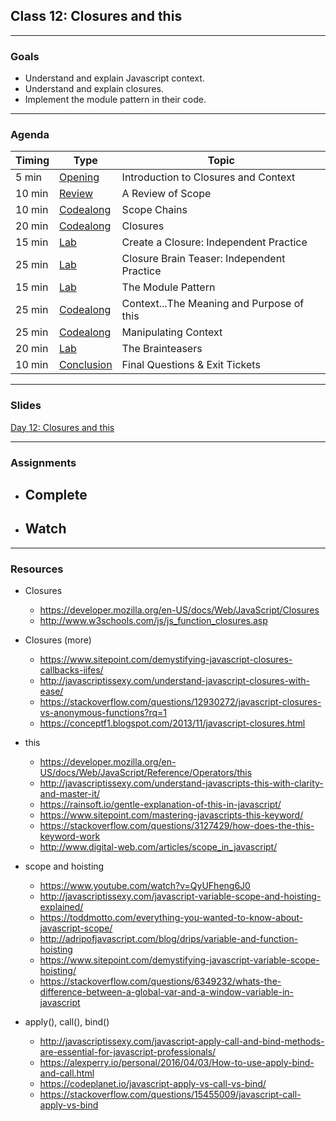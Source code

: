 ## Class 12: Closures and this

---

### Goals
* Understand and explain Javascript context.
* Understand and explain closures.
* Implement the module pattern in their code.

---

### Agenda

| Timing | Type | Topic |
| --- | --- | --- |
| 5 min | [Opening](#opening) | Introduction to Closures and Context |
| 10 min | [Review](#review) | A Review of Scope |
| 10 min | [Codealong](#scope-chains) | Scope Chains |
| 20 min | [Codealong](#codealong1) | Closures |
| 15 min | [Lab](#lab1) | Create a Closure: Independent Practice |
| 25 min | [Lab](#lab2)  | Closure Brain Teaser: Independent Practice |
| 15 min | [Lab](#codealong2)  | The Module Pattern |
| 25 min | [Codealong](#codealong3) | Context...The Meaning and Purpose of this  |
| 25 min | [Codealong](#codealong4) | Manipulating Context  |
| 20 min | [Lab](#lab3) | The Brainteasers |
| 10 min |  [Conclusion](#conclusion)| Final Questions & Exit Tickets |



---


### Slides

[Day 12: Closures and this](http://ga-students.github.io/JS-BOS-03/12-closures-and-this/)

---

### Assignments

* Complete 
	- 
		
* Watch
	- 
	
---

### Resources


- Closures
	- https://developer.mozilla.org/en-US/docs/Web/JavaScript/Closures
	- http://www.w3schools.com/js/js_function_closures.asp

- Closures (more)
	- https://www.sitepoint.com/demystifying-javascript-closures-callbacks-iifes/
	- http://javascriptissexy.com/understand-javascript-closures-with-ease/
	- https://stackoverflow.com/questions/12930272/javascript-closures-vs-anonymous-functions?rq=1
	- https://conceptf1.blogspot.com/2013/11/javascript-closures.html

- this
	- https://developer.mozilla.org/en-US/docs/Web/JavaScript/Reference/Operators/this
	- http://javascriptissexy.com/understand-javascripts-this-with-clarity-and-master-it/
	- https://rainsoft.io/gentle-explanation-of-this-in-javascript/
	- https://www.sitepoint.com/mastering-javascripts-this-keyword/
	- https://stackoverflow.com/questions/3127429/how-does-the-this-keyword-work
	- http://www.digital-web.com/articles/scope_in_javascript/

- scope and hoisting
	- https://www.youtube.com/watch?v=QyUFheng6J0
	- http://javascriptissexy.com/javascript-variable-scope-and-hoisting-explained/
	- https://toddmotto.com/everything-you-wanted-to-know-about-javascript-scope/
	- http://adripofjavascript.com/blog/drips/variable-and-function-hoisting
	- https://www.sitepoint.com/demystifying-javascript-variable-scope-hoisting/
	- https://stackoverflow.com/questions/6349232/whats-the-difference-between-a-global-var-and-a-window-variable-in-javascript
	
- apply(), call(), bind()
	- http://javascriptissexy.com/javascript-apply-call-and-bind-methods-are-essential-for-javascript-professionals/
	- https://alexperry.io/personal/2016/04/03/How-to-use-apply-bind-and-call.html
	- https://codeplanet.io/javascript-apply-vs-call-vs-bind/
	- https://stackoverflow.com/questions/15455009/javascript-call-apply-vs-bind
